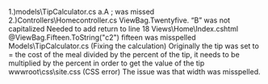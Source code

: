 1.)models\TipCalculator.cs 
  a.A ; was missed 
2.)Controllers\Homecontroller.cs
ViewBag.Twentyfive. “B” was not capitalized 
Needed to add return to line 18 
Views\Home\Index.cshtml 
<label>@ViewBag.Fifteen.ToString("c2")</label> fifteen was misspelled 
Models\TipCalculator.cs (Fixing the calculation)
Originally the tip was set to = the cost of the meal divided by the percent of the tip, it needs to be multiplied by the percent in order to get the value of the tip
wwwroot\css\site.css (CSS error) 
The issue was that width was misspelled.  
